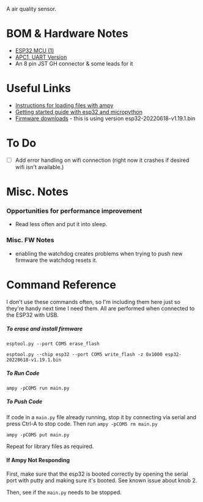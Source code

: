 A air quality sensor.

# BOM & Hardware Notes
- [ESP32 MCU (1)](https://www.amazon.com/gp/product/B09C5RDZ8G)
- [APC1, UART Version](https://octopart.com/search?q=APC1001U)
- An 8 pin JST GH connector & some leads for it

# Useful Links
- [Instructions for loading files with ampy](https://learn.adafruit.com/micropython-basics-load-files-and-run-code/file-operations)
- [Getting started guide with esp32 and micropython](https://docs.micropython.org/en/latest/esp32/tutorial/intro.html#esp32-intro)
- [Firmware downloads](https://micropython.org/download/esp32/) - this is using version esp32-20220618-v1.19.1.bin

# To Do

- [ ] Add error handling on wifi connection (right now it crashes if desired wifi isn't available.)

# Misc. Notes

### Opportunities for performance improvement
- Read less often and put it into sleep.

### Misc. FW Notes
- enabling the watchdog creates problems when trying to push new firmware the watchdog resets it. 

# Command Reference
I don't use these commands often, so I'm including them here just so they're handy next time I need them. All are performed when connected to the ESP32 with USB.

##### To erase and install firmware

`esptool.py --port COM5 erase_flash`

`esptool.py --chip esp32 --port COM5 write_flash -z 0x1000 esp32-20220618-v1.19.1.bin`

##### To Run Code

`ampy -pCOM5 run main.py`

##### To Push Code

If code in a `main.py` file already running, stop it by connecting via serial and press Ctrl-A to stop code. Then run `ampy -pCOM5 rm main.py`

`ampy -pCOM5 put main.py`

Repeat for library files as required.

#### If Ampy Not Responding

First, make sure that the esp32 is booted correctly by opening the serial port with putty and making sure it's booted. See known issue about knob 2.

Then, see if the `main.py` needs to be stopped.